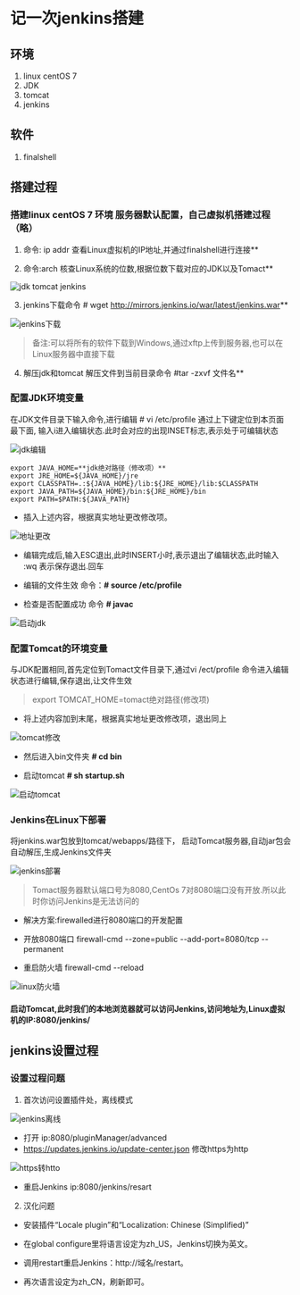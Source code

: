 # 记一次jenkins搭建

## 环境
1. linux centOS 7
2. JDK
3. tomcat
4. jenkins

## 软件
1. finalshell

## 搭建过程
### 搭建linux centOS 7 环境 服务器默认配置，自己虚拟机搭建过程（略）

1. 命令: ip addr 查看Linux虚拟机的IP地址,并通过finalshell进行连接**

2. 命令:arch 核查Linux系统的位数,根据位数下载对应的JDK以及Tomact**

![jdk tomcat jenkins](https://img-blog.csdnimg.cn/20190730103416839.png "jdk tomcat jenkins")

3. jenkins下载命令 # wget http://mirrors.jenkins.io/war/latest/jenkins.war**

![jenkins下载](https://img-blog.csdnimg.cn/20190730103734323.png?x-oss-process=image/watermark,type_ZmFuZ3poZW5naGVpdGk,shadow_10,text_aHR0cHM6Ly9ibG9nLmNzZG4ubmV0L2ZqeGNzZG4=,size_16,color_FFFFFF,t_70 "jenkins下载")
> 备注:可以将所有的软件下载到Windows,通过xftp上传到服务器,也可以在Linux服务器中直接下载

4. 解压jdk和tomcat 解压文件到当前目录命令 #tar -zxvf 文件名**

### 配置JDK环境变量

在JDK文件目录下输入命令,进行编辑 # vi /etc/profile 通过上下键定位到本页面最下面, 输入i进入编辑状态.此时会对应的出现INSET标志,表示处于可编辑状态

![jdk编辑](https://img-blog.csdnimg.cn/20190730104904648.png?x-oss-process=image/watermark,type_ZmFuZ3poZW5naGVpdGk,shadow_10,text_aHR0cHM6Ly9ibG9nLmNzZG4ubmV0L2ZqeGNzZG4=,size_16,color_FFFFFF,t_70 "jdk编辑")

    export JAVA_HOME=**jdk绝对路径（修改项）**
    export JRE_HOME=${JAVA_HOME}/jre
    export CLASSPATH=.:${JAVA_HOME}/lib:${JRE_HOME}/lib:$CLASSPATH
    export JAVA_PATH=${JAVA_HOME}/bin:${JRE_HOME}/bin
    export PATH=$PATH:${JAVA_PATH}

- 插入上述内容，根据真实地址更改修改项。

![地址更改](https://img-blog.csdnimg.cn/20190730112545733.png "地址更改")

- 编辑完成后,输入ESC退出,此时INSERT小时,表示退出了编辑状态,此时输入  :wq 表示保存退出.回车

- 编辑的文件生效 命令：**# source /etc/profile**

- 检查是否配置成功 命令 **# javac**

![启动jdk](https://img-blog.csdnimg.cn/201907301122295.png?x-oss-process=image/watermark,type_ZmFuZ3poZW5naGVpdGk,shadow_10,text_aHR0cHM6Ly9ibG9nLmNzZG4ubmV0L2ZqeGNzZG4=,size_16,color_FFFFFF,t_70 "启动jdk")

### 配置Tomcat的环境变量
与JDK配置相同,首先定位到Tomact文件目录下,通过vi /ect/profile 命令进入编辑状态进行编辑,保存退出,让文件生效

>export TOMCAT_HOME=tomact绝对路径(修改项)

- 将上述内容加到末尾，根据真实地址更改修改项，退出同上

![tomcat修改](https://img-blog.csdnimg.cn/20190730114321925.png "tomcat修改")

- 然后进入bin文件夹 **# cd bin**

- 启动tomcat **# sh startup.sh**

![启动tomcat](https://img-blog.csdnimg.cn/20190730115134449.png?x-oss-process=image/watermark,type_ZmFuZ3poZW5naGVpdGk,shadow_10,text_aHR0cHM6Ly9ibG9nLmNzZG4ubmV0L2ZqeGNzZG4=,size_16,color_FFFFFF,t_70 "启动tomcat")

### Jenkins在Linux下部署
将jenkins.war包放到tomcat/webapps/路径下， 启动Tomcat服务器,自动jar包会自动解压,生成Jenkins文件夹

![jenkins部署](https://img-blog.csdnimg.cn/20190730143712685.png?x-oss-process=image/watermark,type_ZmFuZ3poZW5naGVpdGk,shadow_10,text_aHR0cHM6Ly9ibG9nLmNzZG4ubmV0L2ZqeGNzZG4=,size_16,color_FFFFFF,t_70 "jenkins部署")

>Tomact服务器默认端口号为8080,CentOs 7对8080端口没有开放.所以此时你访问Jenkins是无法访问的

- 解决方案:firewalled进行8080端口的开发配置

- 开放8080端口
firewall-cmd --zone=public --add-port=8080/tcp --permanent

- 重启防火墙
firewall-cmd --reload

![linux防火墙](https://img-blog.csdnimg.cn/20190730153903533.png?x-oss-process=image/watermark,type_ZmFuZ3poZW5naGVpdGk,shadow_10,text_aHR0cHM6Ly9ibG9nLmNzZG4ubmV0L2ZqeGNzZG4=,size_16,color_FFFFFF,t_70 "linux防火墙")

#### 启动Tomcat,此时我们的本地浏览器就可以访问Jenkins,访问地址为,Linux虚拟机的IP:8080/jenkins/

## jenkins设置过程

### 设置过程问题
1. 首次访问设置插件处，离线模式

![jenkins离线](https://img-blog.csdn.net/20180912172348797?watermark/2/text/aHR0cHM6Ly9ibG9nLmNzZG4ubmV0L2RhZXJ6ZWk=/font/5a6L5L2T/fontsize/400/fill/I0JBQkFCMA==/dissolve/70 "jenkins离线")

- 打开 ip:8080/pluginManager/advanced
- https://updates.jenkins.io/update-center.json 修改https为http

![https转htto](https://img-blog.csdn.net/20180912172751464?watermark/2/text/aHR0cHM6Ly9ibG9nLmNzZG4ubmV0L2RhZXJ6ZWk=/font/5a6L5L2T/fontsize/400/fill/I0JBQkFCMA==/dissolve/70 "https转htto")

- 重启Jenkins ip:8080/jenkins/resart

2. 汉化问题
- 安装插件“Locale plugin”和“Localization: Chinese (Simplified)”

- 在global configure里将语言设定为zh_US，Jenkins切换为英文。

- 调用restart重启Jenkins：http://域名/restart。

- 再次语言设定为zh_CN，刷新即可。
